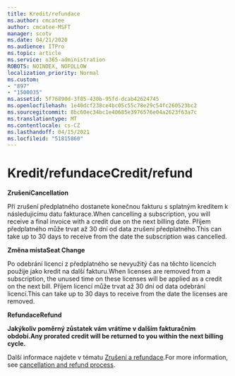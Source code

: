 ```yaml
---
title: Kredit/refundace
ms.author: cmcatee
author: cmcatee-MSFT
manager: scotv
ms.date: 04/21/2020
ms.audience: ITPro
ms.topic: article
ms.service: o365-administration
ROBOTS: NOINDEX, NOFOLLOW
localization_priority: Normal
ms.custom:
- "897"
- "1500035"
ms.assetid: 5f76890d-3f85-430b-95fd-dcab42624745
ms.openlocfilehash: 1e40dcf238ce4bc05c55c78e29c54fc260523bc2
ms.sourcegitcommit: 8bc60ec34bc1e40685e3976576e04a2623f63a7c
ms.translationtype: MT
ms.contentlocale: cs-CZ
ms.lasthandoff: 04/15/2021
ms.locfileid: "51815860"
---
```

# <a name="creditrefund"></a><span data-ttu-id="40436-102">Kredit/refundace</span><span class="sxs-lookup"><span data-stu-id="40436-102">Credit/refund</span></span>

<span data-ttu-id="40436-103">**Zrušení**</span><span class="sxs-lookup"><span data-stu-id="40436-103">**Cancellation**</span></span>
  
<span data-ttu-id="40436-104">Při zrušení předplatného dostanete konečnou fakturu s splatným kreditem k následujícímu datu fakturace.</span><span class="sxs-lookup"><span data-stu-id="40436-104">When cancelling a subscription, you will receive a final invoice with a credit due on the next billing date.</span></span> <span data-ttu-id="40436-105">Příjem předplatného může trvat až 30 dní od data zrušení předplatného.</span><span class="sxs-lookup"><span data-stu-id="40436-105">This can take up to 30 days to receive from the date the subscription was cancelled.</span></span>
  
<span data-ttu-id="40436-106">**Změna místa**</span><span class="sxs-lookup"><span data-stu-id="40436-106">**Seat Change**</span></span>
  
<span data-ttu-id="40436-107">Po odebrání licencí z předplatného se nevyužitý čas na těchto licencích použije jako kredit na další fakturu.</span><span class="sxs-lookup"><span data-stu-id="40436-107">When licenses are removed from a subscription, the unused time on these licenses will be applied as a credit on the next bill.</span></span> <span data-ttu-id="40436-108">Příjem licencí může trvat až 30 dní od data odebrání licencí.</span><span class="sxs-lookup"><span data-stu-id="40436-108">This can take up to 30 days to receive from the date the licenses are removed.</span></span>

<span data-ttu-id="40436-109">**Refundace**</span><span class="sxs-lookup"><span data-stu-id="40436-109">**Refund**</span></span>

<span data-ttu-id="40436-110">**Jakýkoliv poměrný zůstatek vám vrátíme v dalším fakturačním období.**</span><span class="sxs-lookup"><span data-stu-id="40436-110">**Any prorated credit will be returned to you within the next billing cycle.**</span></span>

<span data-ttu-id="40436-111">Další informace najdete v tématu [Zrušení a refundace](https://docs.microsoft.com/microsoft-365/commerce/subscriptions/cancel-your-subscription?view=o365-worldwide).</span><span class="sxs-lookup"><span data-stu-id="40436-111">For more information, see [cancellation and refund process](https://docs.microsoft.com/microsoft-365/commerce/subscriptions/cancel-your-subscription?view=o365-worldwide).</span></span> 

